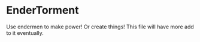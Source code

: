 # EnderTorment
Use endermen to make power! Or create things!
This file will have more add to it eventually.
